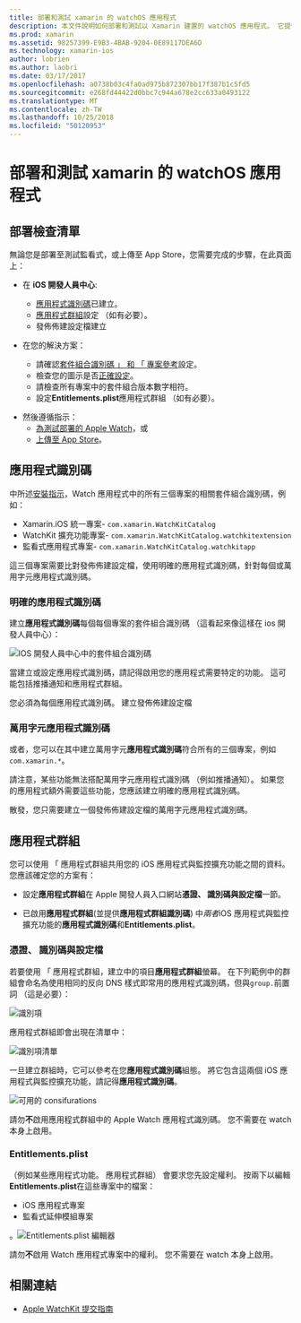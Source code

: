 ```yaml
---
title: 部署和測試 xamarin 的 watchOS 應用程式
description: 本文件說明如何部署和測試以 Xamarin 建置的 watchOS 應用程式。 它提供的部署檢查清單，然後討論明確和萬用字元應用程式識別碼，並探討應用程式群組。
ms.prod: xamarin
ms.assetid: 98257399-E9B3-4BAB-9204-0E89117DEA6D
ms.technology: xamarin-ios
author: lobrien
ms.author: laobri
ms.date: 03/17/2017
ms.openlocfilehash: a0738b03c4fa0ad975b872307bb17f387b1c5fd5
ms.sourcegitcommit: e268fd44422d0bbc7c944a678e2cc633a0493122
ms.translationtype: MT
ms.contentlocale: zh-TW
ms.lasthandoff: 10/25/2018
ms.locfileid: "50120953"
---
```

# <a name="deploying-and-testing-watchos-apps-with-xamarin"></a>部署和測試 xamarin 的 watchOS 應用程式

## <a name="deployment-checklist"></a>部署檢查清單

無論您是部署至測試監看式，或上傳至 App Store，您需要完成的步驟，在此頁面上：

- 在  **iOS 開發人員中心**:
  - [應用程式識別碼](#App_IDs)已建立。
  - [應用程式群組](#App_Groups)設定 （如有必要）。
  - 發佈佈建設定檔建立

- 在您的解決方案：

  - 請確認[套件組合識別碼 」 和 「 專案參考](~/ios/watchos/get-started/installation.md)設定。
  - 檢查您的圖示是否[正確設定](~/ios/watchos/app-fundamentals/icons.md)。
  - 請檢查所有專案中的套件組合版本數字相符。
  - 設定**Entitlements.plist**應用程式群組 （如有必要）。

* 然後遵循指示：
  - [為測試部署的 Apple Watch](~/ios/watchos/deploy-test/device.md)，或
  - [上傳至 App Store](~/ios/watchos/deploy-test/appstore.md)。

<a name="App_IDs"/>

## <a name="app-ids"></a>應用程式識別碼

中所述[安裝指示](~/ios/watchos/get-started/installation.md)，Watch 應用程式中的所有三個專案的相關套件組合識別碼，例如：

- Xamarin.iOS 統一專案- `com.xamarin.WatchKitCatalog`
- WatchKit 擴充功能專案- `com.xamarin.WatchKitCatalog.watchkitextension`
- 監看式應用程式專案- `com.xamarin.WatchKitCatalog.watchkitapp`

這三個專案需要比對發佈佈建設定檔，使用明確的應用程式識別碼，針對每個或萬用字元應用程式識別碼。

### <a name="explicit-app-ids"></a>明確的應用程式識別碼

建立**應用程式識別碼**每個每個專案的套件組合識別碼 （這看起來像這樣在 ios 開發人員中心）：

![IOS 開發人員中心中的套件組合識別碼](images/appids-specific-sml.png)

當建立或設定應用程式識別碼，請記得啟用您的應用程式需要特定的功能。 這可能包括推播通知和應用程式群組。

您必須為每個應用程式識別碼。 建立發佈佈建設定檔

### <a name="wildcard-app-id"></a>萬用字元應用程式識別碼

或者，您可以在其中建立萬用字元**應用程式識別碼**符合所有的三個專案，例如`com.xamarin.*`。

請注意，某些功能無法搭配萬用字元應用程式識別碼 （例如推播通知）。 如果您的應用程式額外需要這些功能，您應該建立明確的應用程式識別碼。

散發，您只需要建立一個發佈佈建設定檔的萬用字元應用程式識別碼。

<a name="App_Groups" />

## <a name="app-groups"></a>應用程式群組

您可以使用 「 應用程式群組共用您的 iOS 應用程式與監控擴充功能之間的資料。 您應該確定您的方案有：

- 設定**應用程式群組**在 Apple 開發人員入口網站**憑證、 識別碼與設定檔**一節。

- 已啟用**應用程式群組**(並提供**應用程式群組識別碼**) 中*兩者*iOS 應用程式與監控擴充功能的**應用程式識別碼**和**Entitlements.plist**。

### <a name="certificates-identifiers--profiles"></a>憑證、 識別碼與設定檔

若要使用 「 應用程式群組，建立中的項目**應用程式群組**螢幕。 在下列範例中的群組會命名為使用相同的反向 DNS 樣式即常用的應用程式識別碼，但與`group.`前置詞 （這是必要）：

![識別項](images/appgroups-new-sml.png)

應用程式群組即會出現在清單中：

![識別項清單](images/appgroups-setup-sml.png)

一旦建立群組時，它可以參考在您**應用程式識別碼**組態。 將它包含這兩個 iOS 應用程式與監控擴充功能，請記得**應用程式識別碼**。

![可用的 consifurations](images/appgroups-sml.png)

請勿**不**啟用應用程式群組中的 Apple Watch 應用程式識別碼。 您不需要在 watch 本身上啟用。

### <a name="entitlementsplist"></a>Entitlements.plist

（例如某些應用程式功能。 應用程式群組） 會要求您先設定權利。
按兩下以編輯**Entitlements.plist**在這些專案中的檔案：

- iOS 應用程式專案
- 監看式延伸模組專案

。![Entitlements.plist 編輯器](images/entitlements-plist-sml.png)

請勿**不**啟用 Watch 應用程式專案中的權利。 您不需要在 watch 本身上啟用。

## <a name="related-links"></a>相關連結

- [Apple WatchKit 提交指南](https://developer.apple.com/app-store/watch/)
